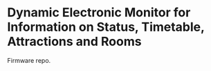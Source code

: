 # Dynamic Electronic Monitor for Information on Status, Timetable, Attractions and Rooms
Firmware repo.
